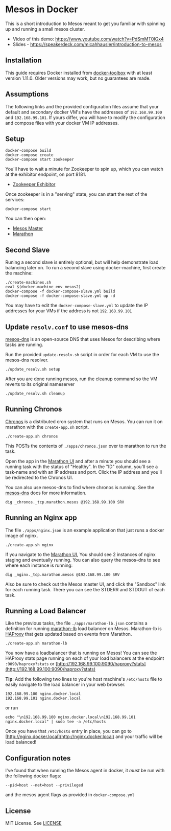 # Mesos in Docker

This is a short introduction to Mesos meant to get you familiar with spinning up
and running a small mesos cluster.

* Video of this demo: https://www.youtube.com/watch?v=PdSmMT0IGx4
* Slides - https://speakerdeck.com/micahhausler/introduction-to-mesos

## Installation

This guide requires Docker installed from
[docker-toolbox](https://www.docker.com/products/docker-toolbox) with at least
version 1.11.0. Older versions may work, but no guarantees are made.

## Assumptions

The following links and the provided configuration files assume that your
default and secondary docker VM's have the addresses of `192.168.99.100` and
`192.168.99.101`. If yours differ, you will have to modify the configuration
and compose files with your docker VM IP addresses.

## Setup

```
docker-compose build
docker-compose create
docker-compose start zookeeper
```

You'll have to wait a minute for Zookeeper to spin up, which you can
watch at the exhibitor endpoint, on port 8181.

* [Zookeeper Exhibitor](http://192.168.99.100:8181)

Once zookeeper is in a "serving" state, you can start the rest of the services:

```
docker-compose start
```

You can then open:

* [Mesos Master](http://192.168.99.100:5050)
* [Marathon](http://192.168.99.100:8080)

## Second Slave

Runing a second slave is entirely optional, but will help demonstrate load
balancing later on. To run a second slave using docker-machine, first create
the machine:

```
./create-machines.sh
eval $(docker-machine env mesos2)
docker-compose -f docker-compose-slave.yml build
docker-compose -f docker-compose-slave.yml up -d
```

You may have to edit the `docker-compose-slave.yml` to update the IP addresses
for your VMs if the address is not `192.168.99.101`

## Update `resolv.conf` to use mesos-dns

[mesos-dns](https://mesosphere.github.io) is an open-source DNS that uses Mesos
for describing where tasks are running.

Run the provided `update-resolv.sh` script in order for each VM to use the
mesos-dns resolver.

```
./update_resolv.sh setup
```

After you are done running mesos, run the cleanup command so the VM reverts to
its original nameserver

```
./update_resolv.sh cleanup
```

## Running Chronos

[Chronos](https://github.com/mesos/chronos) is a distributed cron system that
runs on Mesos. You can run it on marathon with the `create-app.sh` script.

```
./create-app.sh chronos
```

This POSTs the contents of `./apps/chronos.json` over to marathon to run the task.

Open the app in the [Marathon UI](http://192.168.99.100:8080/ui/#/apps/%2Fchronos)
and after a minute you should see a running task with the status of "Healthy".
In the "ID" column, you'll see a task-name and with an IP address and port.
Click the IP address and you'll be redirected to the Chronos UI.

You can also use mesos-dns to find where chronos is running. See the
[mesos-dns](https://mesosphere.github.io/mesos-dns/docs/naming.html) docs for
more information.

```
dig _chronos._tcp.marathon.mesos @192.168.99.100 SRV
```

## Running an Nginx app

The file `./apps/nginx.json` is an example application that just runs a docker
image of nginx.

```
./create-app.sh nginx
```

If you navigate to the [Marathon UI](http://192.168.99.100:8080/ui/#/apps/%2Fnginx),
You should see 2 instances of nginx staging and eventually running. You can
also query the mesos-dns to see where each instance is running:

```
dig _nginx._tcp.marathon.mesos @192.168.99.100 SRV
```

Also be sure to check out the Mesos master UI, and click the "Sandbox" link for
each running task. There you can see the STDERR and STDOUT of each task.

## Running a Load Balancer

Like the previous tasks, the file `./apps/marathon-lb.json` contains a
definition for running [marathon-lb](https://github.com/mesosphere/marathon-lb)
load balancer on Mesos. Marathon-lb is [HAProxy](http://www.haproxy.org/) that
gets updated based on events from Marathon.

```
./create-app.sh marathon-lb
```

You now have a loadbalancer that is running on Mesos! You can see the HAProxy
stats page running on each of your load balancers at the endpoint
`:9090/haproxy?stats` or [http://192.168.99.100:9090/haproxy?stats](http://192.168.99.100:9090/haproxy?stats)

**Tip**: Add the following two lines to you're host machine's `/etc/hosts` file
to easily navigate to the load balancer in your web browser.

```
192.168.99.100 nginx.docker.local
192.168.99.101 nginx.docker.local
```

or run

```
echo "\n192.168.99.100 nginx.docker.local\n192.168.99.101 nginx.docker.local" | sudo tee -a /etc/hosts
```

Once you have that `/etc/hosts` entry in place, you can go to
[http://nginx.docker.local](http://nginx.docker.local) and your traffic will be
load balanced!

## Configuration notes

I've found that when running the Mesos agent in docker, it _must_ be run with
the following docker flags:

```
--pid=host --net=host --privileged
```

and the mesos agent flags as provided in `docker-compose.yml`

## License

MIT License. See [LICENSE](LICENSE)
